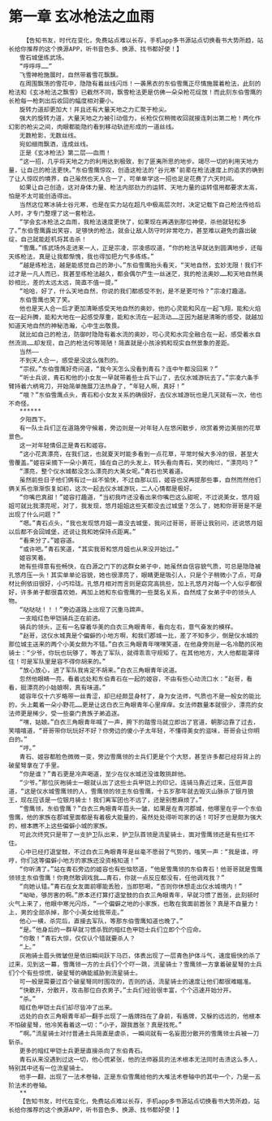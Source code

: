 # 第一章 玄冰枪法之血雨
        【告知书友，时代在变化，免费站点难以长存，手机app多书源站点切换看书大势所趋，站长给你推荐的这个换源APP，听书音色多、换源、找书都好使！】
       雪石城堡练武场。
       “呼呼呼……”
       飞雪神枪施展时，自然带着雪花飘飘。
       在周围飘荡的雪花中，隐隐有着丝线闪烁！一袭黑衣的东伯雪鹰正尽情施展着枪法，此刻的枪法和《玄冰枪法之飘雪》已截然不同，飘雪枪法更是仿佛一朵朵枪花绽放！而此刻东伯雪鹰的长枪每一枪刺出后收回的幅度相对要小。
       旋转力道却更加大！并且还有大量天地之力汇聚于枪尖。
       强大的旋转力道，大量天地之力被引动借力，长枪仅仅稍微收回就接连刺出第二枪！两化作幻影的枪尖之间，肉眼都能隐约看到移动轨迹形成的一道丝线。
       无数枪影，无数丝线。
       宛如细雨飘洒，连成丝线。
       正是《玄冰枪法》第二层——血雨！
       “这一招，几乎将天地之力的利用达到极致，到了匪夷所思的地步。竭尽一切的利用天地力量，让自己的枪法更快。”东伯雪鹰惊叹，创造这枪法的‘谷元寒’前辈在枪法速度上的追求的确到了让人惊叹的境界，自己虽然也天人合一了，可单单学这一招也足足花费了六天时间。
       如果让自己创造，这对身体力量、枪法内部劲力的运转、天地力量的运转借用都要求太高，怕是不太可能创造得出。
       当然这位寒冰骑士谷元寒，也是在实力站在超凡中极高层次时，决定记载下自己枪法传给后人时，才专门整理了这一套枪法。
       “学会玄冰枪法之血雨，我枪法速度更快了，如果现在再遇到那位神使，杀他就轻松多了。”东伯雪鹰露出笑容，足够快的枪法，就会让敌人防守时非常吃力，甚至难以避免的露出破绽，自己就能趁机将其击杀！
       “雪鹰。”练武场外走进来一人，正是宗凌，宗凌感叹道，“你的枪法早就达到圆满地步，还每天练枪法，真是让我都惭愧，我也得加把力气多练练。”
       “越是练枪法，越是能感觉自己的渺小。”东伯雪鹰抬头看天，“天地自然，玄妙无限！我们不过才是一凡人而已，我甚至练枪法越久，都会偶尔产生一丝迷茫，我的枪法奥妙……和天地自然奥妙相比，差的太远太远，简直不值一提。”
       “哈哈，好了，什么天地自然，你说的我们都感受不到，是不是更可怜？”宗凌打趣道。
       东伯雪鹰也笑了笑。
       他也是天人合一后才更加清晰感受天地自然的奥妙，他的心灵能和风在一起飞翔，能和火焰在一起升腾，能和大地在一起感受厚重，能和水流在一起流动……正因为越是清晰的感受，就越加知道天地自然的神秘浩瀚，心中生出敬畏。
       就比如自己的枪法，防御时隐隐有着水流的奥妙，可心灵和水完全融合在一起，感受着水自然流淌……却发现，自己的枪法何等简陋！简直就是小孩涂鸦和现实自然景象的差距。
       当然——
       不到天人合一，感受是没这么强烈的。
       “宗叔。”东伯雪鹰好奇问道，“我今天怎么没看到青石？连中午都没回来？”
       “听士兵说，青石和他的小女友一早就带着些士兵下山了，去仪水城游玩去了。”宗凌六条手臂持着六柄弯刀，开始简单施展刀法热身了，“年轻人啊，真好！”
       “哦？”东伯雪鹰点头，青石和小女友关系的确很好，去仪水城游玩也是几天就有一次，他也不奇怪。
       ******
       夕阳西下。
       有一队士兵们正在道路旁守候着，旁边则是一对年轻人在悠闲散步，欣赏着旁边美丽的花草景色。
       这一对年轻情侣正是青石和姬容。
       “这小花真漂亮，在我们这，也就夏天时能多看到一点花草，平常时候大多冷的很，甚至大雪覆盖。”姬容采摘下一朵小黄花，插在自己的头发上，转头看向青石，笑的绚烂，“漂亮吗？”
       “漂亮，整个仪水城都没怎么漂亮的大美女呢。”青石也笑着道。
       虽然前些日子他们俩有过一丝不愉快，不过自那以后，姬容也没再提那些事，自然而然他们俩关系也渐渐恢复如初，这次一起去仪水城游玩，二人心情都是极好。
       “你嘴巴真甜！”姬容打趣道，“当初我咋还没看出来你嘴巴这么甜呢，不过说美女，悠月姐姐可就比我漂亮呢，对了，我发现，悠月姐姐这些天都没去过城堡？怎么了，她和你哥哥是不是出现了什么问题？”
       “嗯。”青石点头，“我也发现悠月姐一直没去城堡，我问过哥哥，哥哥让我别问，还说悠月姐以后都不会回城堡，还说让我和她保持点距离。”
       “看来分了。”姬容道。
       “或许吧。”青石笑道，“其实我哥和悠月姐也从来没开始过。”
       姬容笑着。
       她有些得意有些畅快，在白源之门下的这群女弟子中，她虽然自信容貌气质，可总是隐隐被孔悠月压一头！其实单单论容貌，她也很漂亮了，眼睛更是吸引人，只是个子稍微小了点，可身材比例依旧很好，小巧玲珑。孔悠月相对而言则是窈窕高挑些，加上孔悠月对每一个人似乎都很好，许多弟子都很喜欢她，再加上她和东伯雪鹰的一些莫名关系，自然成了女弟子中的领头人物。
       “哒哒哒！！！”旁边道路上出现了沉重马蹄声。
       一支暗红色甲铠骑兵正在前进。
       骑兵的领头，正有一名穿着华美的白衣三角眼青年，看向左右，意气奋发的模样。
       “赵哥，这仪水城真是个偏僻的小地方啊，和我们郡城一比，差了不知多少，倒是仪水城的那位城主送来的两个小美女颇为不错。”白衣三角眼青年嘿嘿笑道，在他身旁则是一名冷酷的灰袍骑士：“少爷，你玩也玩够了，等去了军队，就得乖乖守规矩了。在其他地方，大人他都能罩得住！可是军队里是容不得你胡来的。”
       “放心放心，进了军队我肯定不胡来。”白衣三角眼青年说道。
       忽然他眼睛一亮，看着远处和东伯青石在一起的姬容，不由有些心动流口水：“赵哥，看看，挺漂亮的小姑娘啊，真有味道。”
       姬容年仅十六岁略带一丝青涩，却已经颇显身材了，身为女法师，气质也不是一般女的能比的，头上戴着一朵小野花……更是让这白衣三角眼青年心里痒痒。女法师数量本就很少，漂亮的女法师更是稀少，受一些豪门贵族子弟追逐。
       “嘿，姑娘。”白衣三角眼青年喊了一声，胯下的踏雪马就立即出了官道，朝那边靠了过去，笑嘻嘻道，“哥哥带你玩玩好不好？你旁边的傻小子太年轻，不懂得美女的滋味，哥哥会让你明白的。”
       “哼。”
       青石、姬容都脸色微微一变，旁边雪鹰领的士兵们更是个个大怒，甚至许多都已经将背上的破星弩拿在了手里。
       “你是谁？”青石更是冷声喝道，至少在仪水城还没谁敢挑衅他。
       “少爷。”那位灰袍骑士一眼就认出了这些士兵甲铠上的印记，连骑马靠近过来，压低声音道，“这是仪水城雪鹰领的人，雪鹰领的领主东伯雪鹰，十五岁那年就去毁灭山脉杀了银月狼王，现在应该是一位银月骑士！我们离军团也不远了，还是别惹麻烦了。”
       “雪鹰领，东伯雪鹰？”白衣三角眼青年眉头一皱，如果是在青河郡城，他哪里在乎一个东伯雪鹰，他的家族在郡城里面都是有着极大能量的，虽然处处得听司家的话！可好歹也是颇为强大的，根本瞧不上这些偏僻小城的家族。
       可此次终究只是带了一支护卫队出来，护卫队首领是流星骑士，面对雪鹰领还是有些扛不住。
       心中已经打退堂鼓，不过白衣三角眼青年是丝毫不愿弱了气势的，嗤笑一声：“我是谁，哼哼，你们这等偏僻小地方的家族还没资格知道！”
       “你听清了。”站在青石旁边的姬容也有些恼怒道，“他是雪鹰领的东伯青石！他哥哥就是雪鹰领领主东伯雪鹰！你竟然敢调戏我……青石，你就一点反应都没有，任他调戏我？”
       “向她认错。”青石在女友面前哪能丢脸，当即怒喝，“否则你休想走出仪水城境内！”
       “呦呦，够厉害的啊。”原本还打算打退堂鼓的白衣三角眼青年，早就习惯了嚣张，此刻顿时火气上来了，他眼中寒光闪烁，“一个偏僻之地的小家族，也敢在我面前嚣张？真是不自量力！上，男的全部杀掉，那个小美女给我带走。”
       他心一横，杀完后，直接去军队，等那东伯雪鹰知道也晚了。”
       “是。”他身后的一群早就习惯杀戮的暗红色甲铠士兵们立即个个应命。
       “你敢！”青石大惊，仅仅认个错就要杀人？
       “上。”
       灰袍骑士眉头微皱但是依旧瞬间跃下马匹，体表出现了一层青色护体斗气，速度极快的杀了过来，见到这一幕，雪鹰领一方的士兵们个个吓一跳，流星骑士？雪鹰领一方拿着破星弩的士兵们个个有些惊慌，破星弩的确能威胁到流星骑士。
       可一般是需要过百个破星弩同时围攻的，否则的话，流星骑士的速度让他们都很难瞄准。
       “快散开，分散开，攻击那位白衣男子。”士兵们经验很丰富，个个迅速开始分开。
       “杀。”
       暗红色甲铠士兵们却尽皆冲了出来。
       远处的白衣三角眼青年却一翻手出现了一盾牌挡在了身前，有盾牌，又躲的远远的，他根本不怕破星弩，他冷笑看着这一切：“小子，跟我嚣张？真是找死。”
       “啊。”流星骑士对付普通士兵简直是虐杀，一瞬间就有一名妄图分散开的雪鹰领士兵被一刀斩杀。
       更多的暗红甲铠士兵更是直接杀向了东伯青石。
       青石从来没遇到过这一切，他心慌紧张，他的法师器具的法术根本无法同时击溃这么多人，特别其中还有一位流星骑士。
       他手一翻，出现了一法术卷轴，正是东伯雪鹰给他的大堆法术卷轴中的其中一个，乃是一五阶法术的卷轴。
       **
       【告知书友，时代在变化，免费站点难以长存，手机app多书源站点切换看书大势所趋，站长给你推荐的这个换源APP，听书音色多、换源、找书都好使！】